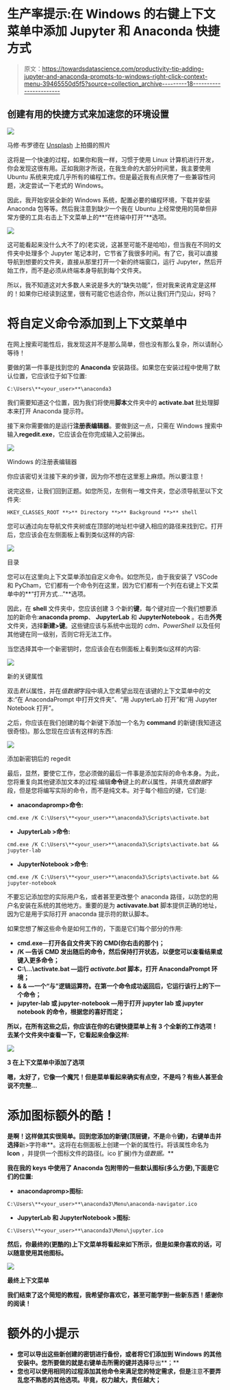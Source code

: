 # 生产率提示:在 Windows 的右键上下文菜单中添加 Jupyter 和 Anaconda 快捷方式

> 原文：<https://towardsdatascience.com/productivity-tip-adding-jupyter-and-anaconda-prompts-to-windows-right-click-context-menu-39465550d5f5?source=collection_archive---------18----------------------->

## 创建有用的快捷方式来加速您的环境设置

![](img/924a42bb9de5768cc46e05ff541a1a39.png)

马修·布罗德在 [Unsplash](https://unsplash.com/) 上拍摄的照片

这将是一个快速的过程，如果你和我一样，习惯于使用 Linux 计算机进行开发，你会发现这很有用。正如我刚才所说，在我生命的大部分时间里，我主要使用 Ubuntu 系统来完成几乎所有的编程工作。但是最近我有点厌倦了一些兼容性问题，决定尝试一下老式的 Windows。

因此，我开始安装全新的 Windows 系统，配置必要的编程环境，下载并安装 Anaconda 包等等。然后我注意到缺少一个我在 Ubuntu 上经常使用的简单但非常方便的工具:右击上下文菜单上的**“在终端中打开”**选项。

![](img/92b7a11b3b197009a4454c0cdc40d988.png)

这可能看起来没什么大不了的(老实说，这甚至可能不是哈哈)，但当我在不同的文件夹中处理多个 Jupyter 笔记本时，它节省了我很多时间。有了它，我可以直接导航到想要的文件夹，直接从那里打开一个新的终端窗口，运行 Jupyter，然后开始工作，而不是必须从终端本身导航到每个文件夹。

所以，我不知道这对大多数人来说是多大的“缺失功能”，但对我来说肯定是这样的！如果你已经读到这里，很有可能它也适合你，所以让我们开门见山，好吗？

# 将自定义命令添加到上下文菜单中

在网上搜索可能性后，我发现这并不是那么简单，但也没有那么复杂，所以请耐心等待！

要做的第一件事是找到您的 **Anaconda** 安装路径。如果您在安装过程中使用了默认位置，它应该位于如下位置:

```
C:\Users\**<your_user>**\anaconda3
```

我们需要知道这个位置，因为我们将使用**脚本**文件夹中的 **activate.bat** 批处理脚本来打开 Anaconda 提示符。

接下来你需要做的是运行**注册表编辑器**。要做到这一点，只需在 Windows 搜索中输入**regedit.exe**，它应该会在你完成输入之前弹出。

![](img/8197887e8796f84b1689459c2aba1bef.png)

Windows 的注册表编辑器

你应该密切关注接下来的步骤，因为你不想在这里惹上麻烦。所以要注意！

说完这些，让我们回到正题。如您所见，左侧有一堆文件夹，您必须导航至以下文件夹:

```
HKEY_CLASSES_ROOT **>** Directory **>** Background **>** shell
```

您可以通过向左导航文件夹树或在顶部的地址栏中键入相应的路径来找到它。打开后，您应该会在左侧面板上看到类似这样的内容:

![](img/a9d8ae386063bf94debe30aba3812b30.png)

目录

您可以在这里向上下文菜单添加自定义命令。如您所见，由于我安装了 VSCode 和 PyCham，它们都有一个命令列在这里，因为它们都有一个列在右键上下文菜单中的**“打开方式…”**选项。

因此，在 **shell** 文件夹中，您应该创建 3 个新的**键**，每个键对应一个我们想要添加的新命令:**anaconda promp**、 **JupyterLab** 和 **JupyterNotebook** 。右击**外壳**文件夹，选择**新建>键**。这些键应该与系统中出现的 *cdm、PowerShell* 以及任何其他键在同一级别，否则它将无法工作。

当您选择其中一个新密钥时，您应该会在右侧面板上看到类似这样的内容:

![](img/a7893362ca3c77a187e48148abc69b0b.png)

新的关键属性

双击*默认*属性，并在*值数据*字段中填入您希望出现在该键的上下文菜单中的文本:“在 AnacondaPrompt 中打开文件夹”、“用 JupyterLab 打开”和“用 Jupyter Notebook 打开”。

之后，你应该在我们创建的每个新键下添加一个名为 **command** 的新键(我知道这很奇怪)。那么您现在应该有这样的东西:

![](img/4d6f3f0fd17d0a072d0fd09a9e0a0102.png)

添加新密钥后的 regedit

最后，显然，要使它工作，您必须做的最后一件事是添加实际的命令本身。为此，您将重复向其他键添加文本的过程:编辑**命令**键上的*默认*属性，并填充*值数据*字段，但是您将编写实际的命令，而不是纯文本。对于每个相应的键，它们是:

*   **anacondapromp>命令:**

```
cmd.exe /K C:\Users\**<your_user>**\anaconda3\Scripts\activate.bat
```

*   **JupyterLab >命令:**

```
cmd.exe /K C:\Users\**<your_user>**\anaconda3\Scripts\activate.bat && jupyter-lab
```

*   **JupyterNotebook >命令:**

```
cmd.exe /K C:\Users\**<your_user>**\anaconda3\Scripts\activate.bat && jupyter-notebook
```

不要忘记添加您的实际用户名，或者甚至更改整个 anaconda 路径，以防您的用户名安装在系统的其他地方。重要的是为 **activavate.bat** 脚本提供正确的地址，因为它是用于实际打开 anaconda 提示符的默认脚本。

如果您想了解这些命令是如何工作的，下面是它们每个部分的作用:

*   **cmd.exe**—**打开各自文件夹下的 CMD(你右击的那个)；**
*   ****/K** —告诉 CMD 发出随后的命令，然后保持打开状态，以便您可以查看结果或键入更多命令；**
*   ****C:\…\activate.bat** —运行 *activate.bat* 脚本，打开 AnacondaPrompt 环境；**
*   ****& &** —一个“与”逻辑运算符。在第一个命令成功返回后，它运行该行上的下一个命令；**
*   ****jupyter-lab** 或 **jupyter-notebook** —用于打开 jupyter lab 或 jupyter notebook 的命令，根据您的喜好而定；**

**所以，在所有这些之后，你应该在你的右键快捷菜单上有 3 个全新的工作选项！去某个文件夹中查看一下，它看起来会像这样:**

**![](img/e936afd5559704f80851d215e7a394c2.png)**

**3 在上下文菜单中添加了选项**

**嗯，太好了，它像一个魔咒！但是菜单看起来确实有点空，不是吗？有些人甚至会说不完整…**

# **添加图标额外的酷！**

**是啊！这样做其实很简单。回到您添加的新键(顶层键，不是**命令**键)，右键单击并选择**新>字符串**。这将在右侧面板上创建一个新的属性行。将该属性命名为 **Icon** ，并提供一个图标文件的路径(。ico 扩展)作为*值数据。***

**我在我的 keys 中使用了 Anaconda 包附带的一些默认图标(多么方便),下面是它们的位置:**

*   ****anacondapromp>图标:****

```
C:\Users\**<your_user>**\anaconda3\Menu\anaconda-navigator.ico
```

*   ****JupyterLab** 和 **JupyterNotebook >图标:****

```
C:\Users\**<your_user>**\anaconda3\Menu\jupyter.ico
```

**然后，你最终的(更酷的)上下文菜单将看起来如下所示，但是如果你喜欢的话，可以随意使用其他图标。**

**![](img/fc360dfefa69ba2680af6a8e285fbb0b.png)**

**最终上下文菜单**

**我们结束了这个简短的教程，我希望你喜欢它，甚至可能学到一些新东西！感谢你的阅读！**

# **额外的小提示**

*   **您可以导出这些新创建的密钥进行备份，或者将它们添加到 Windows 的其他安装中。您所要做的就是右键单击所需的键并选择**导出**；**
*   **您也可以使用相同的过程添加其他命令来满足您的特定需求，但是**注意**不要弄乱您不熟悉的其他选项。毕竟，权力越大，责任越大；**